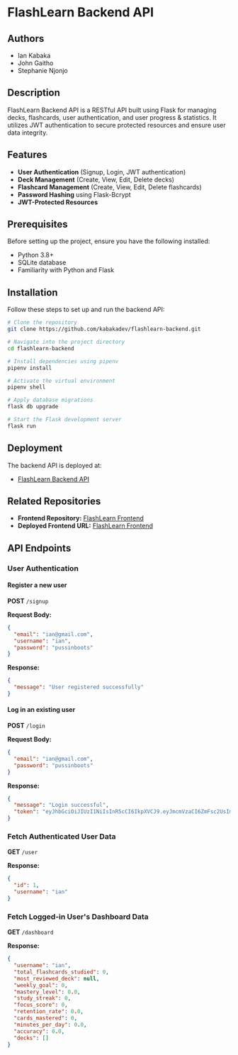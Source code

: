 # FlashLearn Backend API

## Authors

- Ian Kabaka
- John Gaitho
- Stephanie Njonjo

## Description

FlashLearn Backend API is a RESTful API built using Flask for managing decks, flashcards, user authentication, and user progress & statistics. It utilizes JWT authentication to secure protected resources and ensure user data integrity.

## Features

- **User Authentication** (Signup, Login, JWT authentication)
- **Deck Management** (Create, View, Edit, Delete decks)
- **Flashcard Management** (Create, View, Edit, Delete flashcards)
- **Password Hashing** using Flask-Bcrypt
- **JWT-Protected Resources**

## Prerequisites

Before setting up the project, ensure you have the following installed:

- Python 3.8+
- SQLite database
- Familiarity with Python and Flask

## Installation

Follow these steps to set up and run the backend API:

```bash
# Clone the repository
git clone https://github.com/kabakadev/flashlearn-backend.git

# Navigate into the project directory
cd flashlearn-backend

# Install dependencies using pipenv
pipenv install

# Activate the virtual environment
pipenv shell

# Apply database migrations
flask db upgrade

# Start the Flask development server
flask run
```

## Deployment

The backend API is deployed at:

- [FlashLearn Backend API](https://flashlearn-backend-2.onrender.com)

## Related Repositories

- **Frontend Repository:** [FlashLearn Frontend](https://github.com/kabakadev/flashlearn-frontend.git)
- **Deployed Frontend URL:** [FlashLearn Frontend](https://flashlearn254.netlify.app/)

## API Endpoints

### User Authentication

#### Register a new user

**POST** `/signup`

**Request Body:**

```json
{
  "email": "ian@gmail.com",
  "username": "ian",
  "password": "pussinboots"
}
```

**Response:**

```json
{
  "message": "User registered successfully"
}
```

#### Log in an existing user

**POST** `/login`

**Request Body:**

```json
{
  "email": "ian@gmail.com",
  "password": "pussinboots"
}
```

**Response:**

```json
{
  "message": "Login successful",
  "token": "eyJhbGciOiJIUzI1NiIsInR5cCI6IkpXVCJ9.eyJmcmVzaCI6ZmFsc2UsImlhdCI6MTc0MTI4ODI4MSwianRpIjoiNDA1YTliMDQtYWVhZi00Mzg0LWE5MDYtNmZjMjM3M2RkYjMzIiwidHlwZSI6ImFjY2VzcyIsInN1YiI6eyJpZCI6MSwidXNlcm5hbWUiOiJpYW4ifSwibmJmIjoxNzQxMjg4MjgxLCJleHAiOjE3NDEzMTcwODF9.j1A9JH53aaVUmrx82wymZJy5Mi0NesZ86AXR0HTj_VM"
}
```

### Fetch Authenticated User Data

**GET** `/user`

**Response:**

```json
{
  "id": 1,
  "username": "ian"
}
```

### Fetch Logged-in User's Dashboard Data

**GET** `/dashboard`

**Response:**

```json
{
  "username": "ian",
  "total_flashcards_studied": 0,
  "most_reviewed_deck": null,
  "weekly_goal": 0,
  "mastery_level": 0.0,
  "study_streak": 0,
  "focus_score": 0,
  "retention_rate": 0.0,
  "cards_mastered": 0,
  "minutes_per_day": 0.0,
  "accuracy": 0.0,
  "decks": []
}
```
